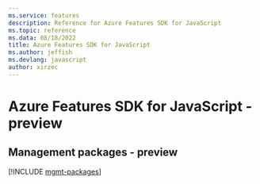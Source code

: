 ```yaml
---
ms.service: features
description: Reference for Azure Features SDK for JavaScript
ms.topic: reference
ms.data: 08/18/2022
title: Azure Features SDK for JavaScript
ms.author: jeffish
ms.devlang: javascript
author: xirzec
---
```

# Azure Features SDK for JavaScript - preview

## Management packages - preview
[!INCLUDE [mgmt-packages](features-mgmt-index.md)]